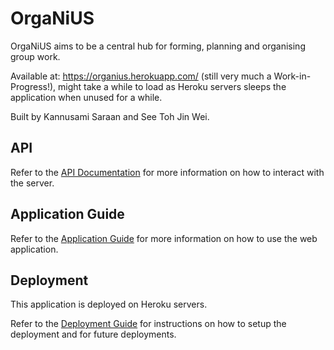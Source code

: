 # OrgaNiUS

OrgaNiUS aims to be a central hub for forming, planning and organising group work.

Available at: https://organius.herokuapp.com/ (still very much a Work-in-Progress!), might take a while to load as Heroku servers sleeps the application when unused for a while.

Built by Kannusami Saraan and See Toh Jin Wei.

## API

Refer to the [API Documentation](api.md) for more information on how to interact with the server.

## Application Guide

Refer to the [Application Guide](client/docs.md) for more information on how to use the web application.

## Deployment

This application is deployed on Heroku servers.

Refer to the [Deployment Guide](deploy.md) for instructions on how to setup the deployment and for future deployments.
